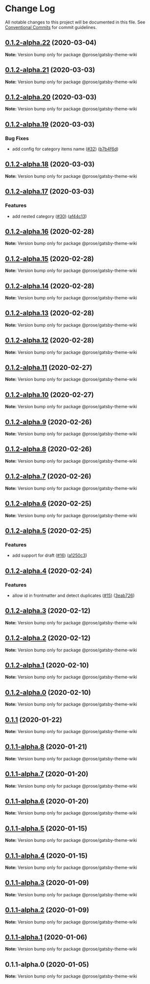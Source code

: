 # Change Log

All notable changes to this project will be documented in this file.
See [Conventional Commits](https://conventionalcommits.org) for commit guidelines.

## [0.1.2-alpha.22](https://github.com/prosejs/prose/compare/@prose/gatsby-theme-wiki@0.1.2-alpha.21...@prose/gatsby-theme-wiki@0.1.2-alpha.22) (2020-03-04)

**Note:** Version bump only for package @prose/gatsby-theme-wiki





## [0.1.2-alpha.21](https://github.com/prosejs/prose/compare/@prose/gatsby-theme-wiki@0.1.2-alpha.20...@prose/gatsby-theme-wiki@0.1.2-alpha.21) (2020-03-03)

**Note:** Version bump only for package @prose/gatsby-theme-wiki





## [0.1.2-alpha.20](https://github.com/prosejs/prose/compare/@prose/gatsby-theme-wiki@0.1.2-alpha.19...@prose/gatsby-theme-wiki@0.1.2-alpha.20) (2020-03-03)

**Note:** Version bump only for package @prose/gatsby-theme-wiki





## [0.1.2-alpha.19](https://github.com/prosejs/prose/compare/@prose/gatsby-theme-wiki@0.1.2-alpha.18...@prose/gatsby-theme-wiki@0.1.2-alpha.19) (2020-03-03)


### Bug Fixes

* add config for category items name ([#32](https://github.com/prosejs/prose/issues/32)) ([b7b4f6d](https://github.com/prosejs/prose/commit/b7b4f6d573e91485dee7f1ff67ce2e4737b0bf39))





## [0.1.2-alpha.18](https://github.com/prosejs/prose/compare/@prose/gatsby-theme-wiki@0.1.2-alpha.17...@prose/gatsby-theme-wiki@0.1.2-alpha.18) (2020-03-03)

**Note:** Version bump only for package @prose/gatsby-theme-wiki





## [0.1.2-alpha.17](https://github.com/prosejs/prose/compare/@prose/gatsby-theme-wiki@0.1.2-alpha.16...@prose/gatsby-theme-wiki@0.1.2-alpha.17) (2020-03-03)


### Features

* add nested category ([#30](https://github.com/prosejs/prose/issues/30)) ([af44c13](https://github.com/prosejs/prose/commit/af44c1379f26f191eeacc210578cb7a59effc1d0))





## [0.1.2-alpha.16](https://github.com/prosejs/prose/compare/@prose/gatsby-theme-wiki@0.1.2-alpha.15...@prose/gatsby-theme-wiki@0.1.2-alpha.16) (2020-02-28)

**Note:** Version bump only for package @prose/gatsby-theme-wiki





## [0.1.2-alpha.15](https://github.com/prosejs/prose/compare/@prose/gatsby-theme-wiki@0.1.2-alpha.14...@prose/gatsby-theme-wiki@0.1.2-alpha.15) (2020-02-28)

**Note:** Version bump only for package @prose/gatsby-theme-wiki





## [0.1.2-alpha.14](https://github.com/prosejs/prose/compare/@prose/gatsby-theme-wiki@0.1.2-alpha.13...@prose/gatsby-theme-wiki@0.1.2-alpha.14) (2020-02-28)

**Note:** Version bump only for package @prose/gatsby-theme-wiki





## [0.1.2-alpha.13](https://github.com/prosejs/prose/compare/@prose/gatsby-theme-wiki@0.1.2-alpha.12...@prose/gatsby-theme-wiki@0.1.2-alpha.13) (2020-02-28)

**Note:** Version bump only for package @prose/gatsby-theme-wiki





## [0.1.2-alpha.12](https://github.com/prosejs/prose/compare/@prose/gatsby-theme-wiki@0.1.2-alpha.11...@prose/gatsby-theme-wiki@0.1.2-alpha.12) (2020-02-28)

**Note:** Version bump only for package @prose/gatsby-theme-wiki





## [0.1.2-alpha.11](https://github.com/prosejs/prose/compare/@prose/gatsby-theme-wiki@0.1.2-alpha.10...@prose/gatsby-theme-wiki@0.1.2-alpha.11) (2020-02-27)

**Note:** Version bump only for package @prose/gatsby-theme-wiki





## [0.1.2-alpha.10](https://github.com/prosejs/prose/compare/@prose/gatsby-theme-wiki@0.1.2-alpha.9...@prose/gatsby-theme-wiki@0.1.2-alpha.10) (2020-02-27)

**Note:** Version bump only for package @prose/gatsby-theme-wiki





## [0.1.2-alpha.9](https://github.com/prosejs/prose/compare/@prose/gatsby-theme-wiki@0.1.2-alpha.8...@prose/gatsby-theme-wiki@0.1.2-alpha.9) (2020-02-26)

**Note:** Version bump only for package @prose/gatsby-theme-wiki





## [0.1.2-alpha.8](https://github.com/prosejs/prose/compare/@prose/gatsby-theme-wiki@0.1.2-alpha.7...@prose/gatsby-theme-wiki@0.1.2-alpha.8) (2020-02-26)

**Note:** Version bump only for package @prose/gatsby-theme-wiki





## [0.1.2-alpha.7](https://github.com/prosejs/prose/compare/@prose/gatsby-theme-wiki@0.1.2-alpha.6...@prose/gatsby-theme-wiki@0.1.2-alpha.7) (2020-02-26)

**Note:** Version bump only for package @prose/gatsby-theme-wiki





## [0.1.2-alpha.6](https://github.com/prosejs/prose/compare/@prose/gatsby-theme-wiki@0.1.2-alpha.5...@prose/gatsby-theme-wiki@0.1.2-alpha.6) (2020-02-25)

**Note:** Version bump only for package @prose/gatsby-theme-wiki





## [0.1.2-alpha.5](https://github.com/prosejs/prose/compare/@prose/gatsby-theme-wiki@0.1.2-alpha.4...@prose/gatsby-theme-wiki@0.1.2-alpha.5) (2020-02-25)


### Features

* add support for draft ([#16](https://github.com/prosejs/prose/issues/16)) ([a1250c3](https://github.com/prosejs/prose/commit/a1250c3b504c8e30993089b9e46055fa6ac3ea25))





## [0.1.2-alpha.4](https://github.com/prosejs/prose/compare/@prose/gatsby-theme-wiki@0.1.2-alpha.3...@prose/gatsby-theme-wiki@0.1.2-alpha.4) (2020-02-24)


### Features

* allow id in frontmatter and detect duplicates ([#15](https://github.com/prosejs/prose/issues/15)) ([3eab726](https://github.com/prosejs/prose/commit/3eab7269826a52beed51a720c1d8e77ecefd9f14))





## [0.1.2-alpha.3](https://github.com/prosejs/prose/compare/@prose/gatsby-theme-wiki@0.1.2-alpha.2...@prose/gatsby-theme-wiki@0.1.2-alpha.3) (2020-02-12)

**Note:** Version bump only for package @prose/gatsby-theme-wiki





## [0.1.2-alpha.2](https://github.com/prosejs/prose/compare/@prose/gatsby-theme-wiki@0.1.2-alpha.1...@prose/gatsby-theme-wiki@0.1.2-alpha.2) (2020-02-12)

**Note:** Version bump only for package @prose/gatsby-theme-wiki





## [0.1.2-alpha.1](https://github.com/prosejs/prose/compare/@prose/gatsby-theme-wiki@0.1.2-alpha.0...@prose/gatsby-theme-wiki@0.1.2-alpha.1) (2020-02-10)

**Note:** Version bump only for package @prose/gatsby-theme-wiki





## [0.1.2-alpha.0](https://github.com/prosejs/prose/compare/@prose/gatsby-theme-wiki@0.1.1...@prose/gatsby-theme-wiki@0.1.2-alpha.0) (2020-02-10)

**Note:** Version bump only for package @prose/gatsby-theme-wiki





## [0.1.1](https://github.com/prosejs/prose/compare/@prose/gatsby-theme-wiki@0.1.1-alpha.8...@prose/gatsby-theme-wiki@0.1.1) (2020-01-22)

**Note:** Version bump only for package @prose/gatsby-theme-wiki





## [0.1.1-alpha.8](https://github.com/prosejs/prose/compare/@prose/gatsby-theme-wiki@0.1.1-alpha.7...@prose/gatsby-theme-wiki@0.1.1-alpha.8) (2020-01-21)

**Note:** Version bump only for package @prose/gatsby-theme-wiki





## [0.1.1-alpha.7](https://github.com/prosejs/prose/compare/@prose/gatsby-theme-wiki@0.1.1-alpha.6...@prose/gatsby-theme-wiki@0.1.1-alpha.7) (2020-01-20)

**Note:** Version bump only for package @prose/gatsby-theme-wiki





## [0.1.1-alpha.6](https://github.com/prosejs/prose/compare/@prose/gatsby-theme-wiki@0.1.1-alpha.5...@prose/gatsby-theme-wiki@0.1.1-alpha.6) (2020-01-20)

**Note:** Version bump only for package @prose/gatsby-theme-wiki





## [0.1.1-alpha.5](https://github.com/prosejs/prose/compare/@prose/gatsby-theme-wiki@0.1.1-alpha.4...@prose/gatsby-theme-wiki@0.1.1-alpha.5) (2020-01-15)

**Note:** Version bump only for package @prose/gatsby-theme-wiki





## [0.1.1-alpha.4](https://github.com/prosejs/prose/compare/@prose/gatsby-theme-wiki@0.1.1-alpha.3...@prose/gatsby-theme-wiki@0.1.1-alpha.4) (2020-01-15)

**Note:** Version bump only for package @prose/gatsby-theme-wiki





## [0.1.1-alpha.3](https://github.com/prosejs/prose/compare/@prose/gatsby-theme-wiki@0.1.1-alpha.2...@prose/gatsby-theme-wiki@0.1.1-alpha.3) (2020-01-09)

**Note:** Version bump only for package @prose/gatsby-theme-wiki





## [0.1.1-alpha.2](https://github.com/prosejs/prose/compare/@prose/gatsby-theme-wiki@0.1.1-alpha.1...@prose/gatsby-theme-wiki@0.1.1-alpha.2) (2020-01-09)

**Note:** Version bump only for package @prose/gatsby-theme-wiki





## [0.1.1-alpha.1](https://github.com/prosejs/prose/compare/@prose/gatsby-theme-wiki@0.1.1-alpha.0...@prose/gatsby-theme-wiki@0.1.1-alpha.1) (2020-01-06)

**Note:** Version bump only for package @prose/gatsby-theme-wiki





## 0.1.1-alpha.0 (2020-01-05)

**Note:** Version bump only for package @prose/gatsby-theme-wiki
